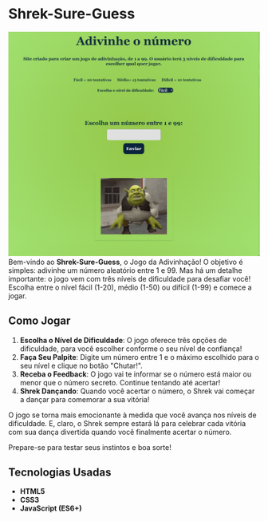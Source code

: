 # Shrek-Sure-Guess
![print-tela](./img/image.png)
Bem-vindo ao **Shrek-Sure-Guess**, o Jogo da Adivinhação! O objetivo é simples: adivinhe um número aleatório entre 1 e 99. Mas há um detalhe importante: o jogo vem com três níveis de dificuldade para desafiar você! Escolha entre o nível fácil (1-20), médio (1-50) ou difícil (1-99) e comece a jogar.

## Como Jogar

1. **Escolha o Nível de Dificuldade**: O jogo oferece três opções de dificuldade, para você escolher conforme o seu nível de confiança!
2. **Faça Seu Palpite**: Digite um número entre 1 e o máximo escolhido para o seu nível e clique no botão "Chutar!".
3. **Receba o Feedback**: O jogo vai te informar se o número está maior ou menor que o número secreto. Continue tentando até acertar!
4. **Shrek Dançando**: Quando você acertar o número, o Shrek vai começar a dançar para comemorar a sua vitória!

O jogo se torna mais emocionante à medida que você avança nos níveis de dificuldade. E, claro, o Shrek sempre estará lá para celebrar cada vitória com sua dança divertida quando você finalmente acertar o número.

Prepare-se para testar seus instintos e boa sorte!

## Tecnologias Usadas

- **HTML5**
- **CSS3**
- **JavaScript (ES6+)**
